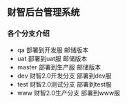 ## 财智后台管理系统
### 各个分支介绍
* qa 部署到开发服 邮储版本
* uat 部署到uat服 邮储版本
* master 部署到生产服 邮储版本
* dev 财智2.0开发分支 部署到dev服
* test 财智2.0测试分支 部署到test服
* www 财智2.0生产分支 部署到www服